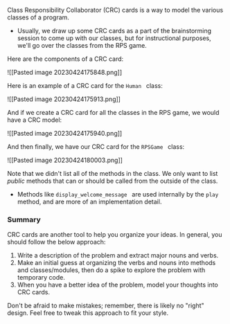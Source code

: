 Class Responsibility Collaborator (CRC) cards is a way to model the various classes of a program.
- Usually, we draw up some CRC cards as a part of the brainstorming session to come up with our classes, but for instructional purposes, we'll go over the classes from the RPS game.

Here are the components of a CRC card:

![[Pasted image 20230424175848.png]]

Here is an example of a CRC card for the `Human ` class:

![[Pasted image 20230424175913.png]]

And if we create a CRC card for all the classes in the RPS game, we would have a CRC model:

![[Pasted image 20230424175940.png]]

And then finally, we have our CRC card for the `RPSGame ` class:

![[Pasted image 20230424180003.png]]

Note that we didn't list all of the methods in the class. We only want to list *public* methods that can or should be called from the outside of the class.
- Methods like `display_welcome_message ` are used internally by the `play ` method, and are more of an implementation detail.

### Summary

CRC cards are another tool to help you organize your ideas. In general, you should follow the below approach:

1.  Write a description of the problem and extract major nouns and verbs.
2.  Make an initial guess at organizing the verbs and nouns into methods and classes/modules, then do a spike to explore the problem with temporary code.
3.  When you have a better idea of the problem, model your thoughts into CRC cards.

Don't be afraid to make mistakes; remember, there is likely no "right" design. Feel free to tweak this approach to fit your style.